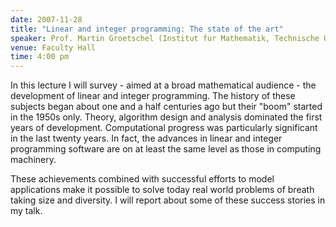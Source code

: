```yaml
---
date: 2007-11-28
title: "Linear and integer programming: The state of the art"
speaker: Prof. Martin Groetschel (Institut fur Mathematik, Technische Universitt Berlin)
venue: Faculty Hall
time: 4:00 pm
---
```


In this lecture I will survey - aimed at a broad mathematical audience -
the development of linear and integer programming. The history of these
subjects began about one and a half centuries ago but their "boom" started
in the 1950s only. Theory, algorithm design and analysis dominated the
first years of development. Computational progress was   particularly
significant in the last twenty years. In fact, the advances in linear and
integer programming software are on at least the
same level as those in computing machinery.

These achievements combined with successful efforts to model applications
make it possible to solve today real world problems of breath taking size
and diversity. I will report about some of these success stories in my
talk.
